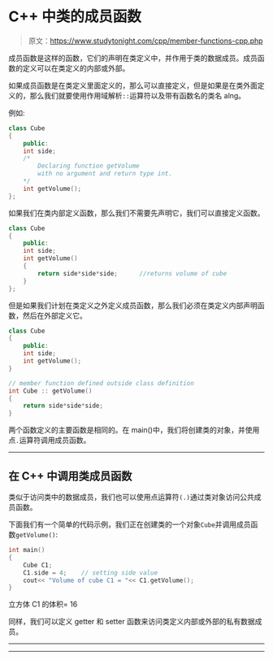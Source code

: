 # C++ 中类的成员函数

> 原文：<https://www.studytonight.com/cpp/member-functions-cpp.php>

成员函数是这样的函数，它们的声明在类定义中，并作用于类的数据成员。成员函数的定义可以在类定义的内部或外部。

如果成员函数是在类定义里面定义的，那么可以直接定义，但是如果是在类外面定义的，那么我们就要使用作用域解析`::`运算符以及带有函数名的类名 alng。

例如:

```cpp
class Cube
{
    public:
    int side;
    /*
        Declaring function getVolume 
        with no argument and return type int.
    */
    int getVolume();     
}; 
```

如果我们在类内部定义函数，那么我们不需要先声明它，我们可以直接定义函数。

```cpp
class Cube
{
    public:
    int side;
    int getVolume()
    {
        return side*side*side;      //returns volume of cube
    }
};
```

但是如果我们计划在类定义之外定义成员函数，那么我们必须在类定义内部声明函数，然后在外部定义它。

```cpp
class Cube
{
    public:
    int side;
    int getVolume();
}

// member function defined outside class definition
int Cube :: getVolume()
{
    return side*side*side;
}
```

两个函数定义的主要函数是相同的。在 main()中，我们将创建类的对象，并使用点`.`运算符调用成员函数。

* * *

## 在 C++ 中调用类成员函数

类似于访问类中的数据成员，我们也可以使用点运算符`(.)`通过类对象访问公共成员函数。

下面我们有一个简单的代码示例，我们正在创建类的一个对象`Cube`并调用成员函数`getVolume()`:

```cpp
int main()
{
    Cube C1;
    C1.side = 4;    // setting side value
    cout<< "Volume of cube C1 = "<< C1.getVolume();
} 
```

立方体 C1 的体积= 16

同样，我们可以定义 getter 和 setter 函数来访问类定义内部或外部的私有数据成员。

* * *

* * *